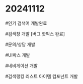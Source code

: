 # 20241112

#인기 검색어 개발완료

#검색창 개발 [버그 핫픽스 완료]

#문의/상담 개발

#UI박스 개발

#네비게이션 개발

#검색랭킹 리스트 아이템 컴포넌트 개발
